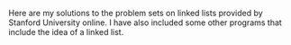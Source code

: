 Here are my solutions to the problem sets on linked lists provided by Stanford University online. I have also included some other programs that include the idea of a linked list.
